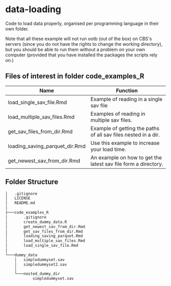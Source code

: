 # data-loading
Code to load data properly, organised per programming language in their own folder.

Note that all these example will not run ootb (out of the box) on CBS's servers (since you do not have the rights to change the working directory), but you should be able to run them without a problem on your own computer (provided that you have installed the packages the scripts rely on.)

## Files of interest in folder code_examples_R
| Name | Function |
|------|----------|
| load_single_sav_file.Rmd | Example of reading in a single sav file |
| load_multiple_sav_files.Rmd | Examples of reading in multiple sav files. |
| get_sav_files_from_dir.Rmd | Example of getting the paths of all sav files nested in a dir. |
| loading_saving_parquet_dir.Rmd | Use this example to increase your load time. |
 get_newest_sav_from_dir.Rmd | An example on how to get the latest sav file form a directory. |

## Folder Structure

```bash
│   .gitignore
│   LICENSE
│   README.md
│
├───code_examples_R
│       .gitignore
│       create_dummy_data.R
│       get_newest_sav_from_dir.Rmd
│       get_sav_files_from_dir.Rmd
│       loading_saving_parquet.Rmd
│       load_multiple_sav_files.Rmd
│       load_single_sav_file.Rmd
│
└───dummy_data
    │   simpledummyset.sav
    │   simpledummyset2.sav
    │
    └───nested_dummy_dir
            simpledummyset.sav
```
